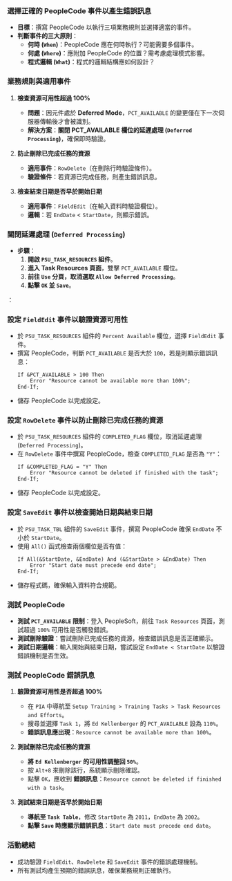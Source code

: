 

### **選擇正確的 PeopleCode 事件以產生錯誤訊息**
- **目標**：撰寫 PeopleCode 以執行三項業務規則並選擇適當的事件。
- **判斷事件的三大原則**：
  - **何時 (`When`)**：PeopleCode 應在何時執行？可能需要多個事件。
  - **何處 (`Where`)**：應附加 PeopleCode 的位置？需考慮處理模式影響。
  - **程式邏輯 (`What`)**：程式的邏輯結構應如何設計？

### **業務規則與適用事件**
1. **檢查資源可用性超過 100%**
   - **問題**：因元件處於 **Deferred Mode**，`PCT_AVAILABLE` 的變更僅在下一次伺服器傳輸後才會被識別。
   - **解決方案**：**關閉 PCT_AVAILABLE 欄位的延遲處理 (`Deferred Processing`)**，確保即時驗證。

2. **防止刪除已完成任務的資源**
   - **適用事件**：`RowDelete`（在刪除行時驗證條件）。
   - **驗證條件**：若資源已完成任務，則產生錯誤訊息。

3. **檢查結束日期是否早於開始日期**
   - **適用事件**：`FieldEdit`（在輸入資料時驗證欄位）。
   - **邏輯**：若 `EndDate` < `StartDate`，則顯示錯誤。

### **關閉延遲處理 (`Deferred Processing`)**
- **步驟**：
  1. **開啟 `PSU_TASK_RESOURCES` 組件**。
  2. **進入 Task Resources 頁面**，雙擊 `PCT_AVAILABLE` 欄位。
  3. **前往 `Use` 分頁，取消選取 `Allow Deferred Processing`**。
  4. **點擊 `OK` 並 `Save`**。

：

### **設定 `FieldEdit` 事件以驗證資源可用性**
- 於 `PSU_TASK_RESOURCES` 組件的 `Percent Available` 欄位，選擇 `FieldEdit` 事件。
- 撰寫 PeopleCode，判斷 `PCT_AVAILABLE` 是否大於 `100`，若是則顯示錯誤訊息：
  ```PeopleCode
  If &PCT_AVAILABLE > 100 Then
      Error "Resource cannot be available more than 100%";
  End-If;
  ```
- 儲存 PeopleCode 以完成設定。

### **設定 `RowDelete` 事件以防止刪除已完成任務的資源**
- 於 `PSU_TASK_RESOURCES` 組件的 `COMPLETED_FLAG` 欄位，取消延遲處理 (`Deferred Processing`)。
- 在 `RowDelete` 事件中撰寫 PeopleCode，檢查 `COMPLETED_FLAG` 是否為 `"Y"`：
  ```PeopleCode
  If &COMPLETED_FLAG = "Y" Then
      Error "Resource cannot be deleted if finished with the task";
  End-If;
  ```
- 儲存 PeopleCode 以完成設定。

### **設定 `SaveEdit` 事件以檢查開始日期與結束日期**
- 於 `PSU_TASK_TBL` 組件的 `SaveEdit` 事件，撰寫 PeopleCode 確保 `EndDate` 不小於 `StartDate`。
- 使用 `All()` 函式檢查兩個欄位是否有值：
  ```PeopleCode
  If All(&StartDate, &EndDate) And (&StartDate > &EndDate) Then
      Error "Start date must precede end date";
  End-If;
  ```
- 儲存程式碼，確保輸入資料符合規範。

### **測試 PeopleCode**
- **測試 `PCT_AVAILABLE` 限制**：登入 PeopleSoft，前往 `Task Resources` 頁面，測試超過 `100%` 可用性是否觸發錯誤。
- **測試刪除驗證**：嘗試刪除已完成任務的資源，檢查錯誤訊息是否正確顯示。
- **測試日期邏輯**：輸入開始與結束日期，嘗試設定 `EndDate < StartDate` 以驗證錯誤機制是否生效。


### **測試 PeopleCode 錯誤訊息**
1. **驗證資源可用性是否超過 100%**
   - 在 `PIA` 中導航至 `Setup Training > Training Tasks > Task Resources and Efforts`。
   - 搜尋並選擇 `Task 1`，將 `Ed Kellenberger` 的 `PCT_AVAILABLE` 設為 `110%`。
   - **錯誤訊息應出現**：`Resource cannot be available more than 100%`。

2. **測試刪除已完成任務的資源**
   - **將 `Ed Kellenberger` 的可用性調整回 `50%`**。
   - 按 `Alt+8` 來刪除該行，系統顯示刪除確認。
   - 點擊 `OK`，應收到 **錯誤訊息**：`Resource cannot be deleted if finished with a task`。

3. **測試結束日期是否早於開始日期**
   - **導航至 `Task Table`**，修改 `StartDate` 為 `2011`，`EndDate` 為 `2002`。
   - **點擊 `Save` 時應顯示錯誤訊息**：`Start date must precede end date`。

### **活動總結**
- 成功驗證 `FieldEdit`、`RowDelete` 和 `SaveEdit` 事件的錯誤處理機制。
- 所有測試均產生預期的錯誤訊息，確保業務規則正確執行。

